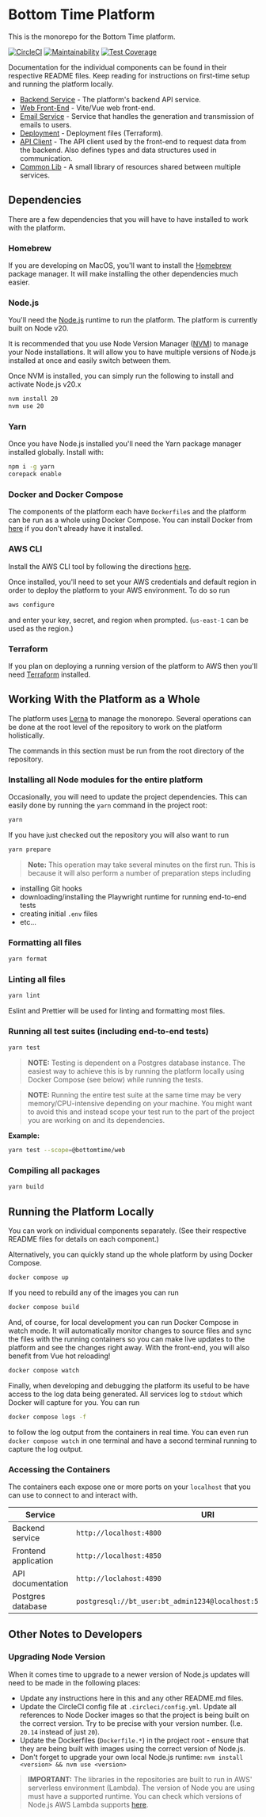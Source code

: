 # Bottom Time Platform

This is the monorepo for the Bottom Time platform.

[![CircleCI](https://dl.circleci.com/status-badge/img/gh/BottomTime/bottomtime-total/tree/master.svg?style=svg&circle-token=fcbae3dbe936da2e349f0f31929cfb2239ff2f29)](https://dl.circleci.com/status-badge/redirect/gh/BottomTime/bottomtime-total/tree/master)
[![Maintainability](https://api.codeclimate.com/v1/badges/6864b76f24d3ab0dc0e9/maintainability)](https://codeclimate.com/repos/644ace3578e41301035de81f/maintainability)
[![Test Coverage](https://api.codeclimate.com/v1/badges/6864b76f24d3ab0dc0e9/test_coverage)](https://codeclimate.com/repos/644ace3578e41301035de81f/test_coverage)

Documentation for the individual components can be found in their respective README files. Keep reading for instructions
on first-time setup and running the platform locally.

- [Backend Service](packages/service/README.md) - The platform's backend API service.
- [Web Front-End](packages/web/README.md) - Vite/Vue web front-end.
- [Email Service](packages/emails/README.md) - Service that handles the generation and transmission of emails to users.
- [Deployment](terraform/README.md) - Deployment files (Terraform).
- [API Client](packages/api/README.md) - The API client used by the front-end to request data from the backend.
  Also defines types and data structures used in communication.
- [Common Lib](packages/common/README.md) - A small library of resources shared between multiple services.

## Dependencies

There are a few dependencies that you will have to have installed to work with the platform.

### Homebrew

If you are developing on MacOS, you'll want to install the [Homebrew](https://brew.sh/) package manager.
It will make installing the other dependencies much easier.

### Node.js

You'll need the [Node.js](https://nodejs.org/en) runtime to run the platform. The platform is currently built on Node v20.

It is recommended that you use Node Version Manager ([NVM](https://github.com/nvm-sh/nvm#readme)) to manage your
Node installations. It will allow you to have multiple versions of Node.js installed at once and easily switch
between them.

Once NVM is installed, you can simply run the following to install and activate Node.js v20.x

```bash
nvm install 20
nvm use 20
```

### Yarn

Once you have Node.js installed you'll need the Yarn package manager installed globally. Install with:

```bash
npm i -g yarn
corepack enable
```

### Docker and Docker Compose

The components of the platform each have `Dockerfile`s and the platform can be run as a whole using Docker Compose.
You can install Docker from [here](https://docs.docker.com/get-docker/) if you don't already have it installed.

### AWS CLI

Install the AWS CLI tool by following the directions [here](https://docs.aws.amazon.com/cli/latest/userguide/getting-started-install.html).

Once installed, you'll need to set your AWS credentials and default region in order to deploy the platform to your AWS environment. To do so run

```bash
aws configure
```

and enter your key, secret, and region when prompted. (`us-east-1` can be used as the region.)

### Terraform

If you plan on deploying a running version of the platform to AWS then you'll need
[Terraform](https://developer.hashicorp.com/terraform/tutorials/aws-get-started/install-cli) installed.

## Working With the Platform as a Whole

The platform uses [Lerna](https://lerna.js.org/) to manage the monorepo. Several operations can be done at the root level of the repository to work on the platform holistically.

The commands in this section must be run from the root directory of the repository.

### Installing all Node modules for the entire platform

Occasionally, you will need to update the project dependencies. This can easily done by running the `yarn` command in the project root:

```bash
yarn
```

If you have just checked out the repository you will also want to run

```bash
yarn prepare
```

> **Note:** This operation may take several minutes on the first run. This is because it will also perform a
> number of preparation steps including

- installing Git hooks
- downloading/installing the Playwright runtime for running end-to-end tests
- creating initial `.env` files
- etc...

### Formatting all files

```bash
yarn format
```

### Linting all files

```bash
yarn lint
```

Eslint and Prettier will be used for linting and formatting most files.

### Running all test suites (including end-to-end tests)

```bash
yarn test
```

> **NOTE:** Testing is dependent on a Postgres database instance. The easiest way to achieve this is by running the
> platform locally using Docker Compose (see below) while running the tests.

> **NOTE:** Running the entire test suite at the same time may be very memory/CPU-intensive depending on your machine. You
> might want to avoid this and instead scope your test run to the part of the project you are working on and its dependencies.

**Example:**

```bash
yarn test --scope=@bottomtime/web
```

### Compiling all packages

```bash
yarn build
```

## Running the Platform Locally

You can work on individual components separately. (See their respective README files for details on each component.)

Alternatively, you can quickly stand up the whole platform by using Docker Compose.

```bash
docker compose up
```

If you need to rebuild any of the images you can run

```bash
docker compose build
```

And, of course, for local development you can run Docker Compose in watch mode. It will automatically monitor changes
to source files and sync the files with the running containers so you can make live updates to the platform and see
the changes right away. With the front-end, you will also benefit from Vue hot reloading!

```bash
docker compose watch
```

Finally, when developing and debugging the platform its useful to be have access to the log data being generated. All
services log to `stdout` which Docker will capture for you. You can run

```bash
docker compose logs -f
```

to follow the log output from the containers in real time. You can even run `docker compose watch` in one terminal and
have a second terminal running to capture the log output.

### Accessing the Containers

The containers each expose one or more ports on your `localhost` that you can use to connect to and interact with.

| Service              | URI                                                                 |
| -------------------- | ------------------------------------------------------------------- |
| Backend service      | `http://localhost:4800`                                             |
| Frontend application | `http://localhost:4850`                                             |
| API documentation    | `http://loclahost:4890`                                             |
| Postgres database    | `postgresql://bt_user:bt_admin1234@localhost:5432/bottomtime_local` |

## Other Notes to Developers

### Upgrading Node Version

When it comes time to upgrade to a newer version of Node.js updates will need to be made in the following places:

- Update any instructions here in this and any other README.md files.
- Update the CircleCI config file at `.circleci/config.yml`. Update all references to Node Docker images so that the project is being built on the correct version. Try to be precise with your version number. (I.e. `20.14` instead of just `20`).
- Update the Dockerfiles (`Dockerfile.*`) in the project root - ensure that they are being built with images using the correct version of Node.js.
- Don't forget to upgrade your own local Node.js runtime: `nvm install <version> && nvm use <version>`

> **IMPORTANT:** The libraries in the repositories are built to run in AWS' serverless environment (Lambda). The version of Node you are using
> must have a supported runtime. You can check which versions of Node.js AWS Lambda supports
> [here](https://docs.aws.amazon.com/lambda/latest/dg/lambda-runtimes.html#runtimes-supported).

